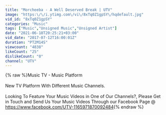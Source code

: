 ```yaml
---
title: "Morcheeba - A Well Deserved Break | UTV"
image: "https:\/\/i.ytimg.com\/vi\/8xTq0Z1gpSY\/hqdefault.jpg"
vid_id: "8xTq0Z1gpSY"
categories: "Music"
tags: ["Music","Unsigned Music","Unsigned Artist"]
date: "2021-06-18T20:25:21+03:00"
vid_date: "2017-07-12T16:00:01Z"
duration: "PT2M14S"
viewcount: "4838"
likeCount: "25"
dislikeCount: "0"
channel: "UTV"
---
```

{% raw %}Music TV - Music Platform<br /><br />New TV Platform With Different Music Channels.<br /><br />Looking To Feature Your Music Videos in One of Our Channels?, Please Get in Touch and Send Us Your Music Videos Through our Facebook Page @ <a rel="nofollow" target="blank" href="https://www.facebook.com/UTV-1165971870092484">https://www.facebook.com/UTV-1165971870092484</a>{% endraw %}
